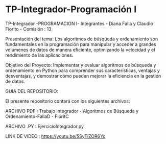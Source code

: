 # TP-Integrador-Programación I
TP-Integrador -PROGRAMACION I- 
Integrantes - Diana Falla y Claudio Fiorito - 
Comisión : 13

Presentación del tema: 
Los algoritmos de búsqueda y ordenamiento son fundamentales en la programación para manipular y acceder a grandes volúmenes de datos de manera eficiente, optimizando la velocidad y el rendimiento de las aplicaciones.

Objetivo del Proyecto: 
Implementar y evaluar algoritmos de búsqueda y ordenamiento en Python para comprender sus características, ventajas y desventajas, y demostrar cómo pueden mejorar la eficiencia en la gestión de datos.


GUIA DEL REPOSITORIO:

El presente repositorio contará con los siguientes archivos:

ARCHIVO PDF : Trabajo Integrador - Algoritmos de Búsqueda y Ordenamiento-FallaD - FioritC

ARCHIVO .PY : EjercicioIntegrador.py


LINK DE VIDEO : https://youtu.be/5SyTiZOR6Yc
